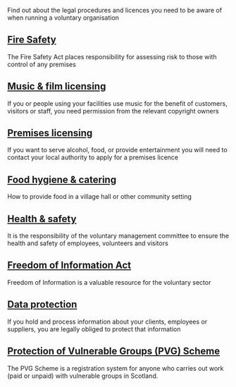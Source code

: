 Find out about the legal procedures and licences you need to be aware of when running a voluntary organisation

## [Fire Safety](fire-safety.md)

The Fire Safety Act places responsibility for assessing risk to those with control of any premises

## [Music & film licensing](music-film-licensing.md)

If you or people using your facilities use music for the benefit of customers, visitors or staff, you need permission from the relevant copyright owners

## [Premises licensing](premises-licensing.md)

If you want to serve alcohol, food, or provide entertainment you will need to contact your local authority to apply for a premises licence

## [Food hygiene & catering](food-hygiene-catering.md)

How to provide food in a village hall or other community setting

## [Health & safety](health-safety.md)

It is the responsibility of the voluntary management committee to ensure the health and safety of employees, volunteers and visitors

## [Freedom of Information Act](freedom-information-act.md)

Freedom of Information is a valuable resource for the voluntary sector

## [Data protection](data-protection.md)

If you hold and process information about your clients, employees or suppliers, you are legally obliged to protect that information

## [Protection of Vulnerable Groups (PVG) Scheme](Protection-Vulnerable-Groups-PVG.md)


The PVG Scheme is a registration system for anyone who carries out work (paid or unpaid) with vulnerable groups in Scotland.

